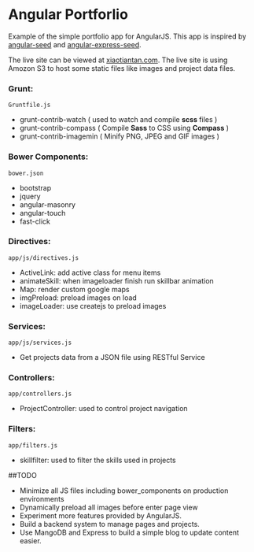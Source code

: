 # Angular Portforlio

Example of the simple portfolio app for AngularJS. This app is inspired by [angular-seed](https://github.com/angular/angular-seed) and [angular-express-seed](https://github.com/btford/angular-express-seed).

The live site can be viewed at [xiaotiantan.com](http://www.xiaotiantan.com). The live site is using Amozon S3 to host some static files like images and project data files.

### Grunt: 
`Gruntfile.js`

*	grunt-contrib-watch ( used to watch and compile **scss** files )
*	grunt-contrib-compass ( Compile **Sass** to CSS using **Compass** )
*	grunt-contrib-imagemin ( Minify PNG, JPEG and GIF images )

### Bower Components:
`bower.json`

*	bootstrap
*	jquery
*	angular-masonry
*	angular-touch 
*	fast-click


### Directives:

`app/js/directives.js`

*	ActiveLink: add active class for menu items
*	animateSkill: when imageloader finish run skillbar animation
*	Map: render custom google maps
*	imgPreload: preload images on load
*	imageLoader: use createjs to preload images 

### Services:

`app/js/services.js`

*	Get projects data from a JSON file using RESTful Service

### Controllers:

`app/controllers.js`

*	ProjectController: used to control project navigation

### Filters:

`app/filters.js`

*	skillfilter: used to filter the skills used in projects

##TODO

*	Minimize all JS files including bower_components on production environments
*	Dynamically preload all images before enter page view
*	Experiment more features provided by AngularJS.
*	Build a backend system to manage pages and projects.
*	Use MangoDB and Express to build a simple blog to update content easier.